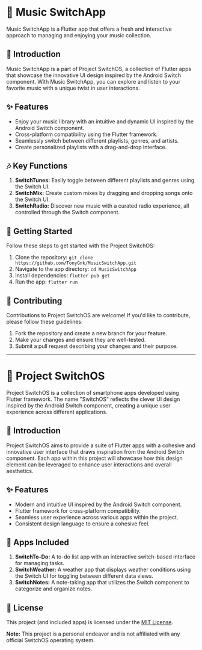 # 🎵 Music SwitchApp

Music SwitchApp is a Flutter app that offers a fresh and interactive approach to managing and enjoying your music collection.

## 🌟 Introduction

Music SwitchApp is a part of Project SwitchOS, a collection of Flutter apps that showcase the innovative UI design inspired by the Android Switch component. With Music SwitchApp, you can explore and listen to your favorite music with a unique twist in user interactions.

## ✨ Features

- Enjoy your music library with an intuitive and dynamic UI inspired by the Android Switch component.
- Cross-platform compatibility using the Flutter framework.
- Seamlessly switch between different playlists, genres, and artists.
- Create personalized playlists with a drag-and-drop interface.

## 🎶 Key Functions

1. **SwitchTunes:** Easily toggle between different playlists and genres using the Switch UI.
2. **SwitchMix:** Create custom mixes by dragging and dropping songs onto the Switch UI.
3. **SwitchRadio:** Discover new music with a curated radio experience, all controlled through the Switch component.

## 🚀 Getting Started

Follow these steps to get started with the Project SwitchOS:

1. Clone the repository: `git clone https://github.com/TonyGnk/MusicSwitchApp.git`
2. Navigate to the app directory: `cd MusicSwitchApp`
3. Install dependencies: `flutter pub get`
4. Run the app: `flutter run`

## 🤝 Contributing

Contributions to Project SwitchOS are welcome! If you'd like to contribute, please follow these guidelines:

1. Fork the repository and create a new branch for your feature.
2. Make your changes and ensure they are well-tested.
3. Submit a pull request describing your changes and their purpose.

---
# 🚀 Project SwitchOS 

Project SwitchOS is a collection of smartphone apps developed using Flutter framework. The name "SwitchOS" reflects the clever UI design inspired by the Android Switch component, creating a unique user experience across different applications.

## 🌟 Introduction

Project SwitchOS aims to provide a suite of Flutter apps with a cohesive and innovative user interface that draws inspiration from the Android Switch component. Each app within this project will showcase how this design element can be leveraged to enhance user interactions and overall aesthetics.

## ✨ Features

- Modern and intuitive UI inspired by the Android Switch component.
- Flutter framework for cross-platform compatibility.
- Seamless user experience across various apps within the project.
- Consistent design language to ensure a cohesive feel.

## 📱 Apps Included

1. **SwitchTo-Do:** A to-do list app with an interactive switch-based interface for managing tasks.
2. **SwitchWeather:** A weather app that displays weather conditions using the Switch UI for toggling between different data views.
3. **SwitchNotes:** A note-taking app that utilizes the Switch component to categorize and organize notes.

## 📄 License

This project (and included apps) is licensed under the [MIT License](LICENSE).

**Note:** This project is a personal endeavor and is not affiliated with any official SwitchOS operating system.


